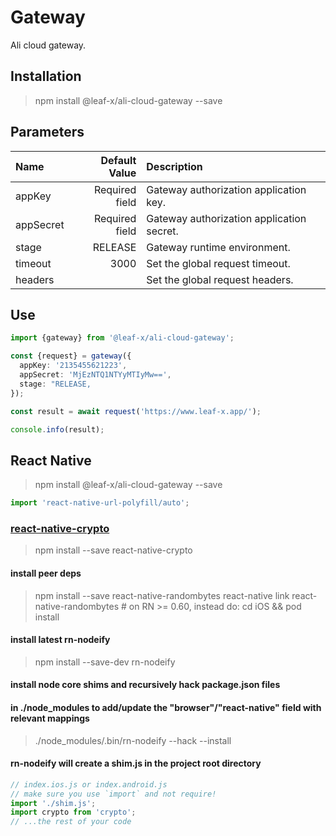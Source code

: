 # Gateway

Ali cloud gateway.

## Installation

> npm install @leaf-x/ali-cloud-gateway --save

## Parameters

| Name      |  Default Value | Description                               |
| :-------- | -------------: | :---------------------------------------- |
| appKey    | Required field | Gateway authorization application key.    |
| appSecret | Required field | Gateway authorization application secret. |
| stage     |        RELEASE | Gateway runtime environment.              |
| timeout   |           3000 | Set the global request timeout.           |
| headers   |                | Set the global request headers.           |

## Use

```typescript
import {gateway} from '@leaf-x/ali-cloud-gateway';

const {request} = gateway({
  appKey: '2135455621223',
  appSecret: 'MjEzNTQ1NTYyMTIyMw==',
  stage: "RELEASE,
});

const result = await request('https://www.leaf-x.app/');

console.info(result);
```

## React Native

> npm install @leaf-x/ali-cloud-gateway --save

```typescript
import 'react-native-url-polyfill/auto';
```

### [react-native-crypto](https://github.com/tradle/react-native-crypto)

> npm install --save react-native-crypto

#### install peer deps

> npm install --save react-native-randombytes
> react-native link react-native-randombytes # on RN >= 0.60, instead do: cd iOS && pod install

#### install latest rn-nodeify

> npm install --save-dev rn-nodeify

#### install node core shims and recursively hack package.json files

#### in ./node_modules to add/update the "browser"/"react-native" field with relevant mappings

> ./node_modules/.bin/rn-nodeify --hack --install

#### rn-nodeify will create a shim.js in the project root directory

```typescript
// index.ios.js or index.android.js
// make sure you use `import` and not require!
import './shim.js';
import crypto from 'crypto';
// ...the rest of your code
```
